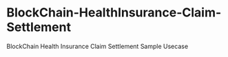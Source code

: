 # BlockChain-HealthInsurance-Claim-Settlement
BlockChain Health Insurance Claim Settlement Sample Usecase
